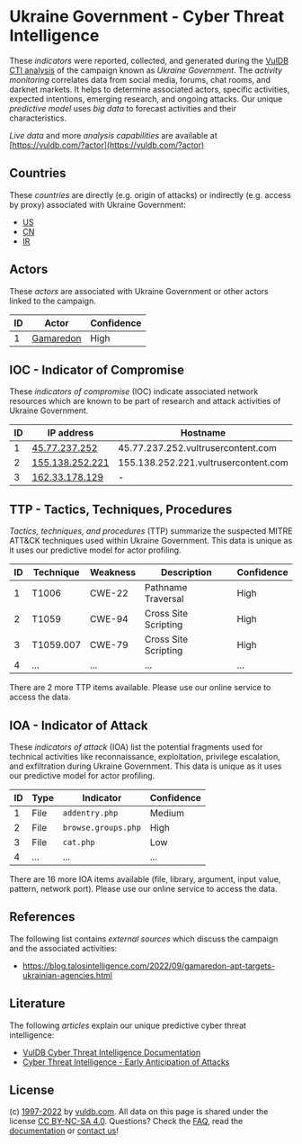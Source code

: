 # Ukraine Government - Cyber Threat Intelligence

These _indicators_ were reported, collected, and generated during the [VulDB CTI analysis](https://vuldb.com/?kb.cti) of the campaign known as _Ukraine Government_. The _activity monitoring_ correlates data from social media, forums, chat rooms, and darknet markets. It helps to determine associated actors, specific activities, expected intentions, emerging research, and ongoing attacks. Our unique _predictive model_ uses _big data_ to forecast activities and their characteristics.

_Live data_ and more _analysis capabilities_ are available at [https://vuldb.com/?actor](https://vuldb.com/?actor)

## Countries

These _countries_ are directly (e.g. origin of attacks) or indirectly (e.g. access by proxy) associated with Ukraine Government:

* [US](https://vuldb.com/?country.us)
* [CN](https://vuldb.com/?country.cn)
* [IR](https://vuldb.com/?country.ir)

## Actors

These _actors_ are associated with Ukraine Government or other actors linked to the campaign.

ID | Actor | Confidence
-- | ----- | ----------
1 | [Gamaredon](https://vuldb.com/?actor.gamaredon) | High

## IOC - Indicator of Compromise

These _indicators of compromise_ (IOC) indicate associated network resources which are known to be part of research and attack activities of Ukraine Government.

ID | IP address | Hostname | Actor | Confidence
-- | ---------- | -------- | ----- | ----------
1 | [45.77.237.252](https://vuldb.com/?ip.45.77.237.252) | 45.77.237.252.vultrusercontent.com | [Gamaredon](https://vuldb.com/?actor.gamaredon) | High
2 | [155.138.252.221](https://vuldb.com/?ip.155.138.252.221) | 155.138.252.221.vultrusercontent.com | [Gamaredon](https://vuldb.com/?actor.gamaredon) | High
3 | [162.33.178.129](https://vuldb.com/?ip.162.33.178.129) | - | [Gamaredon](https://vuldb.com/?actor.gamaredon) | High

## TTP - Tactics, Techniques, Procedures

_Tactics, techniques, and procedures_ (TTP) summarize the suspected MITRE ATT&CK techniques used within Ukraine Government. This data is unique as it uses our predictive model for actor profiling.

ID | Technique | Weakness | Description | Confidence
-- | --------- | -------- | ----------- | ----------
1 | T1006 | CWE-22 | Pathname Traversal | High
2 | T1059 | CWE-94 | Cross Site Scripting | High
3 | T1059.007 | CWE-79 | Cross Site Scripting | High
4 | ... | ... | ... | ...

There are 2 more TTP items available. Please use our online service to access the data.

## IOA - Indicator of Attack

These _indicators of attack_ (IOA) list the potential fragments used for technical activities like reconnaissance, exploitation, privilege escalation, and exfiltration during Ukraine Government. This data is unique as it uses our predictive model for actor profiling.

ID | Type | Indicator | Confidence
-- | ---- | --------- | ----------
1 | File | `addentry.php` | Medium
2 | File | `browse.groups.php` | High
3 | File | `cat.php` | Low
4 | ... | ... | ...

There are 16 more IOA items available (file, library, argument, input value, pattern, network port). Please use our online service to access the data.

## References

The following list contains _external sources_ which discuss the campaign and the associated activities:

* https://blog.talosintelligence.com/2022/09/gamaredon-apt-targets-ukrainian-agencies.html

## Literature

The following _articles_ explain our unique predictive cyber threat intelligence:

* [VulDB Cyber Threat Intelligence Documentation](https://vuldb.com/?kb.cti)
* [Cyber Threat Intelligence - Early Anticipation of Attacks](https://www.scip.ch/en/?labs.20201022)

## License

(c) [1997-2022](https://vuldb.com/?kb.changelog) by [vuldb.com](https://vuldb.com/?kb.about). All data on this page is shared under the license [CC BY-NC-SA 4.0](https://creativecommons.org/licenses/by-nc-sa/4.0/). Questions? Check the [FAQ](https://vuldb.com/?kb.faq), read the [documentation](https://vuldb.com/?kb) or [contact us](https://vuldb.com/?contact)!
